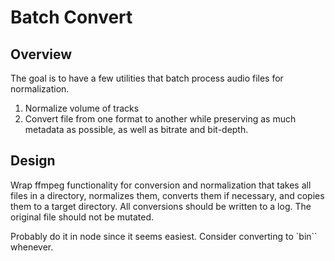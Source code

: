 # Batch Convert

## Overview

The goal is to have a few utilities that batch process audio files for normalization.

1. Normalize volume of tracks
2. Convert file from one format to another while preserving as much metadata as possible, as well as bitrate and bit-depth.

## Design

Wrap ffmpeg functionality for conversion and normalization that takes all files in a directory, normalizes them, converts them if necessary, and copies them to
a target directory. All conversions should be written to a log. The original file should not be mutated.

Probably do it in node since it seems easiest. Consider converting to `bin`` whenever.
